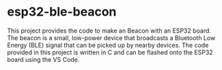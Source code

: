 # esp32-ble-beacon
This project provides the code to make an Beacon with an ESP32 board. The beacon is a small, low-power device that broadcasts a Bluetooth Low Energy (BLE) signal that can be picked up by nearby devices. The code provided in this project is written in C and can be flashed onto the ESP32 board using the VS Code.
